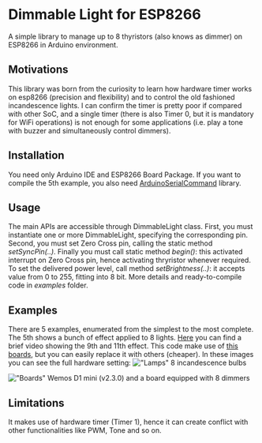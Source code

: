 # Dimmable Light for ESP8266
A simple library to manage up to 8 thyristors (also knows as dimmer) on ESP8266 in Arduino environment. 

## Motivations
This library was born from the curiosity to learn how hardware timer works on esp8266 (precision and flexibility) and to control the old fashioned incandescence lights. I can confirm the timer is pretty poor if compared with other SoC, and a single timer (there is also Timer 0, but it is mandatory for WiFi operations) is not enough for some applications (i.e. play a tone with buzzer and simultaneously control dimmers).

## Installation
You need only Arduino IDE and ESP8266 Board Package. If you want to compile the 5th example, you also need [ArduinoSerialCommand](https://github.com/kroimon/Arduino-SerialCommand) library.

## Usage
The main APIs are accessible through DimmableLight class. First, you must instantiate one or more DimmableLight, specifying the corresponding pin. Second, you must set Zero Cross pin, calling the static method *setSyncPin(..)*. Finally you must call static method *begin()*: this activated interrupt on Zero Cross pin, hence activating thryristor whenever required. To set the delivered power level, call method *setBrightness(..)*: it accepts value from 0 to 255, fitting into 8 bit. 
More details and ready-to-compile code in *examples* folder.

## Examples
There are 5 examples, enumerated from the simplest to the most complete. The 5th shows a bunch of effect applied to 8 lights. [Here](https://youtu.be/DRJcCIZw_Mw) you can find a brief video showing the 9th and 11th effect. This code make use of [this boards](https://www.ebay.it/itm/8CH-AC-LED-BULB-DIMMER-SSR-RELAY-110V-220V-SMART-HOME-ARDUINO-RASPBERRY/122631760038), but you can easily replace it with others (cheaper).
In these images you can see the full hardware setting:
!["Lamps"](https://i.ibb.co/zVBRB9k/IMG-4045.jpg "Lamps")
8 incandescence bulbs

!["Boards"](https://i.ibb.co/YN2Fktn/IMG-4041.jpg "Boards")
Wemos D1 mini (v2.3.0) and a board equipped with 8 dimmers

## Limitations
It makes use of hardware timer (Timer 1), hence it can create conflict with other functionalities like PWM, Tone and so on.
